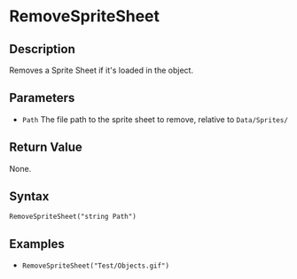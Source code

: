 # RemoveSpriteSheet

## Description
Removes a Sprite Sheet if it's loaded in the object.

## Parameters

- `Path`
The file path to the sprite sheet to remove, relative to `Data/Sprites/`

## Return Value
None.

## Syntax
```RemoveSpriteSheet("string Path")```

## Examples
- ```RemoveSpriteSheet("Test/Objects.gif")```